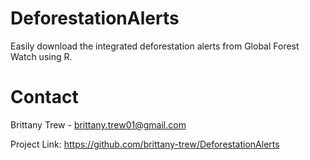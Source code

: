 # DeforestationAlerts
Easily download the integrated deforestation alerts from Global Forest Watch using R.

# Contact
Brittany Trew - brittany.trew01@gmail.com

Project Link: https://github.com/brittany-trew/DeforestationAlerts

